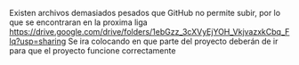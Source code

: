 Existen archivos demasiados pesados que GitHub no permite subir, por lo que se encontraran en la proxima liga
https://drive.google.com/drive/folders/1ebGzz_3cXVyEjYOH_VkjvazxkCbq_Flq?usp=sharing
Se ira colocando en que parte del proyecto deberán de ir para que el proyecto funcione correctamente
